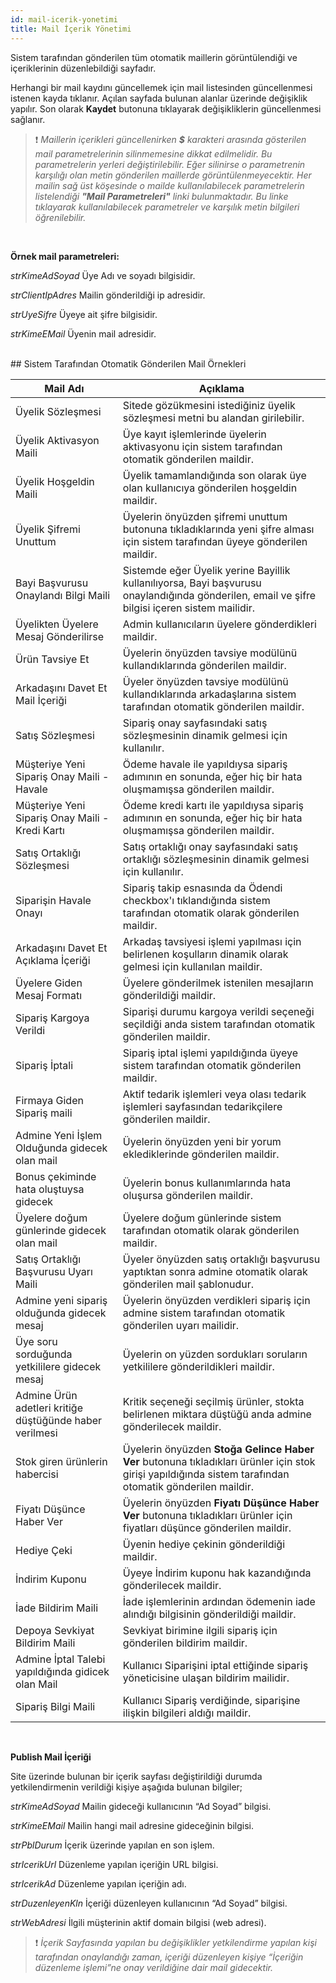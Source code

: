 ```yaml
---
id: mail-icerik-yonetimi
title: Mail İçerik Yönetimi
---
```


Sistem tarafından gönderilen tüm otomatik maillerin görüntülendiği ve içeriklerinin düzenlebildiği sayfadır.

Herhangi bir mail kaydını güncellemek için mail listesinden güncellenmesi istenen kayda tıklanır. Açılan sayfada bulunan alanlar üzerinde değişiklik yapılır. Son olarak **Kaydet** butonuna tıklayarak değişikliklerin güncellenmesi sağlanır.

>❗ _Maillerin içerikleri güncellenirken **$** karakteri arasında gösterilen mail parametrelerinin silinmemesine dikkat edilmelidir. Bu parametrelerin yerleri değiştirilebilir. Eğer silinirse o parametrenin karşılığı olan metin gönderilen maillerde görüntülenmeyecektir.
Her mailin sağ üst köşesinde o mailde kullanılabilecek parametrelerin listelendiği **"Mail Parametreleri"** linki bulunmaktadır. Bu linke tıklayarak kullanılabilecek parametreler ve karşılık metin bilgileri öğrenilebilir._

<br>

**Örnek mail parametreleri:**

$strKimeAdSoyad$
Üye Adı ve soyadı bilgisidir.

$strClientIpAdres$
Mailin gönderildiği ip adresidir.

$strUyeSifre$
Üyeye ait şifre bilgisidir.

$strKimeEMail$
Üyenin mail adresidir.

<br>
## Sistem Tarafından Otomatik Gönderilen Mail Örnekleri

|Mail Adı|Açıklama|
|--|--|
|Üyelik Sözleşmesi|Sitede gözükmesini istediğiniz üyelik sözleşmesi metni bu alandan girilebilir.|
|Üyelik Aktivasyon Maili|Üye kayıt  işlemlerinde üyelerin aktivasyonu için sistem tarafından otomatik gönderilen maildir.|
|Üyelik Hoşgeldin Maili|Üyelik tamamlandığında son olarak üye olan kullanıcıya gönderilen hoşgeldin maildir.|
|Üyelik Şifremi Unuttum|Üyelerin önyüzden şifremi unuttum butonuna tıkladıklarında yeni şifre alması için sistem tarafından üyeye gönderilen maildir.|
|Bayi Başvurusu Onaylandı Bilgi Maili|Sistemde eğer Üyelik yerine Bayillik kullanılıyorsa, Bayi başvurusu onaylandığında gönderilen, email ve şifre bilgisi içeren sistem mailidir.|
|Üyelikten Üyelere Mesaj Gönderilirse|Admin kullanıcıların üyelere gönderdikleri maildir.|
|Ürün Tavsiye Et|Üyelerin önyüzden tavsiye modülünü kullandıklarında gönderilen maildir.|
|Arkadaşını Davet Et Mail İçeriği|Üyeler önyüzden tavsiye modülünü kullandıklarında arkadaşlarına sistem tarafından otomatik gönderilen maildir.|
|Satış Sözleşmesi|Sipariş onay sayfasındaki satış sözleşmesinin dinamik gelmesi için kullanılır.|
|Müşteriye Yeni Sipariş Onay Maili - Havale|Ödeme havale ile yapıldıysa sipariş adımının en sonunda, eğer hiç bir hata oluşmamışsa gönderilen maildir.|
|Müşteriye Yeni Sipariş Onay Maili - Kredi Kartı|Ödeme kredi kartı ile yapıldıysa sipariş adımının en sonunda, eğer hiç bir hata oluşmamışsa gönderilen maildir.|
|Satış Ortaklığı Sözleşmesi|Satış ortaklığı onay sayfasındaki satış ortaklığı sözleşmesinin dinamik gelmesi için kullanılır.|
|Siparişin Havale Onayı|Sipariş takip esnasında da Ödendi checkbox'ı tıklandığında sistem tarafından otomatik olarak gönderilen maildir.|
|Arkadaşını Davet Et Açıklama İçeriği|Arkadaş tavsiyesi işlemi yapılması için belirlenen koşulların dinamik olarak gelmesi için kullanılan maildir.|
|Üyelere Giden Mesaj Formatı|Üyelere gönderilmek istenilen mesajların gönderildiği maildir.|
|Sipariş Kargoya Verildi|Siparişi durumu kargoya verildi seçeneği seçildiği anda sistem tarafından otomatik gönderilen maildir.|
|Sipariş İptali|Sipariş iptal işlemi yapıldığında üyeye sistem tarafından otomatik gönderilen maildir.|
|Firmaya Giden Sipariş maili |Aktif tedarik işlemleri veya olası tedarik işlemleri sayfasından tedarikçilere gönderilen maildir.|
|Admine Yeni İşlem Olduğunda gidecek olan mail |Üyelerin önyüzden yeni bir yorum eklediklerinde gönderilen maildir.|
|Bonus çekiminde hata oluştuysa gidecek|Üyelerin bonus kullanımlarında hata oluşursa gönderilen maildir.|
|Üyelere doğum günlerinde gidecek olan mail|Üyelere doğum günlerinde sistem tarafından otomatik olarak gönderilen maildir.|
|Satış Ortaklığı Başvurusu Uyarı Maili|Üyeler önyüzden satış ortaklığı başvurusu yaptıktan sonra admine otomatik olarak gönderilen mail şablonudur.|
|Admine yeni sipariş olduğunda gidecek mesaj|Üyelerin önyüzden verdikleri sipariş için admine sistem tarafından otomatik gönderilen uyarı mailidir.|
|Üye soru sorduğunda yetkililere gidecek mesaj|Üyelerin on yüzden sordukları soruların yetkililere gönderildikleri maildir.|
|Admine Ürün adetleri kritiğe düştüğünde haber verilmesi|Kritik seçeneği seçilmiş ürünler, stokta belirlenen miktara düştüğü anda admine gönderilecek maildir.|
|Stok giren ürünlerin habercisi |Üyelerin önyüzden **Stoğa Gelince Haber Ver** butonuna tıkladıkları ürünler için stok girişi yapıldığında sistem tarafından otomatik gönderilen maildir.|
|Fiyatı Düşünce Haber Ver|Üyelerin önyüzden **Fiyatı Düşünce Haber Ver** butonuna tıkladıkları ürünler için fiyatları düşünce gönderilen maildir.|
|Hediye Çeki|Üyenin hediye çekinin gönderildiği maildir.|
|İndirim Kuponu|Üyeye İndirim kuponu hak kazandığında gönderilecek maildir.|
|İade Bildirim Maili|İade işlemlerinin ardından ödemenin iade alındığı bilgisinin gönderildiği maildir.|
|Depoya Sevkiyat Bildirim Maili |Sevkiyat birimine ilgili sipariş için gönderilen bildirim maildir.|
|Admine İptal Talebi yapıldığında gidicek olan Mail|Kullanıcı Siparişini iptal ettiğinde sipariş yöneticisine ulaşan bildirim mailidir.|
|Sipariş Bilgi Maili|Kullanıcı Sipariş verdiğinde, siparişine ilişkin bilgileri aldığı maildir.|

<br>

**Publish Mail İçeriği**

Site üzerinde bulunan bir içerik sayfası değiştirildiği durumda yetkilendirmenin verildiği kişiye aşağıda bulunan bilgiler;

$strKimeAdSoyad$
Mailin gideceği kullanıcının “Ad Soyad” bilgisi.

$strKimeEMail$
Mailin hangi mail adresine gideceğinin bilgisi.

$strPblDurum$
İçerik üzerinde yapılan en son işlem.

$strIcerikUrl$
Düzenleme yapılan içeriğin URL bilgisi.

$strIcerikAd$
Düzenleme yapılan içeriğin adı.

$strDuzenleyenKln$
İçeriği düzenleyen kullanıcının “Ad Soyad” bilgisi.

$strWebAdresi$
İlgili müşterinin aktif domain bilgisi (web adresi).

>❗ _İçerik Sayfasında yapılan bu değişiklikler yetkilendirme yapılan kişi tarafından onaylandığı zaman, içeriği düzenleyen kişiye “İçeriğin düzenleme işlemi”ne onay verildiğine dair mail gidecektir._

